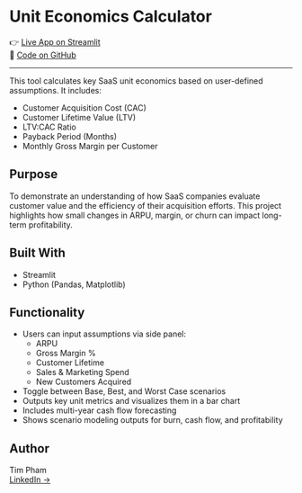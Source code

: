 # Unit Economics Calculator

👉 [Live App on Streamlit](https://saas-unit-economics-app-app-ed9q2uxdztkuclrwxxzqg4.streamlit.app)  
📁 [Code on GitHub](https://github.com/TimothyTPham/SaaS-Unit-Economics-App-Streamlit)

---

This tool calculates key SaaS unit economics based on user-defined assumptions. It includes:

- Customer Acquisition Cost (CAC)
- Customer Lifetime Value (LTV)
- LTV:CAC Ratio
- Payback Period (Months)
- Monthly Gross Margin per Customer

## Purpose

To demonstrate an understanding of how SaaS companies evaluate customer value and the efficiency of their acquisition efforts. This project highlights how small changes in ARPU, margin, or churn can impact long-term profitability.

## Built With

- Streamlit
- Python (Pandas, Matplotlib)

## Functionality

- Users can input assumptions via side panel:
  - ARPU
  - Gross Margin %
  - Customer Lifetime
  - Sales & Marketing Spend
  - New Customers Acquired
- Toggle between Base, Best, and Worst Case scenarios
- Outputs key unit metrics and visualizes them in a bar chart
- Includes multi-year cash flow forecasting
- Shows scenario modeling outputs for burn, cash flow, and profitability

## Author

Tim Pham  
[LinkedIn →](https://www.linkedin.com/in/timphamtx)
